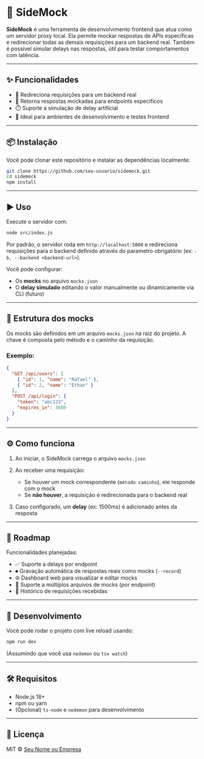 # 🚀 SideMock

**SideMock** é uma ferramenta de desenvolvimento frontend que atua como um servidor proxy local. Ela permite mockar respostas de APIs específicas e redirecionar todas as demais requisições para um backend real. Também é possível simular delays nas respostas, útil para testar comportamentos com latência.

---

## ✨ Funcionalidades

* 🔁 Redireciona requisições para um backend real
* 🧪 Retorna respostas mockadas para endpoints específicos
* ⏱️ Suporte a simulação de delay artificial
* 🧹 Ideal para ambientes de desenvolvimento e testes frontend

---

## 📦 Instalação

Você pode clonar este repositório e instalar as dependências localmente:

```bash
git clone https://github.com/seu-usuario/sidemock.git
cd sidemock
npm install
```

---

## ▶️ Uso

Execute o servidor com:

```bash
node src/index.js
```

Por padrão, o servidor roda em `http://localhost:5000` e redireciona requisições para o backend definido através do parametro obrigatório (ex: `-b, --backend <backend-url>`).

Você pode configurar:

* Os **mocks** no arquivo `mocks.json`
* O **delay simulado** editando o valor manualmente ou dinamicamente via CLI (futuro)

---

## 📁 Estrutura dos mocks

Os mocks são definidos em um arquivo `mocks.json` na raiz do projeto. A chave é composta pelo método e o caminho da requisição.

### Exemplo:

```json
{
  "GET /api/users": [
    { "id": 1, "name": "Rafael" },
    { "id": 2, "name": "Ethan" }
  ],
  "POST /api/login": {
    "token": "abc123",
    "expires_in": 3600
  }
}
```

---

## ⚙️ Como funciona

1. Ao iniciar, o SideMock carrega o arquivo `mocks.json`
2. Ao receber uma requisição:

   * Se houver um mock correspondente (`método caminho`), ele responde com o mock
   * Se **não houver**, a requisição é redirecionada para o backend real
3. Caso configurado, um **delay** (ex: 1500ms) é adicionado antes da resposta

---

## 📌 Roadmap

Funcionalidades planejadas:

* ✅ Suporte a delays por endpoint
* ⏺ Gravação automática de respostas reais como mocks (`--record`)
* 🌐 Dashboard web para visualizar e editar mocks
* 📆 Suporte a múltiplos arquivos de mocks (por endpoint)
* 📄 Histórico de requisições recebidas

---

## 🥪 Desenvolvimento

Você pode rodar o projeto com live reload usando:

```bash
npm run dev
```

(Assumindo que você usa `nodemon` ou `tsx watch`)

---

## 🛠️ Requisitos

* Node.js 18+
* npm ou yarn
* (Opcional) `ts-node` e `nodemon` para desenvolvimento

---

## 📄 Licença

MIT © [Seu Nome ou Empresa](https://github.com/seu-usuario)
